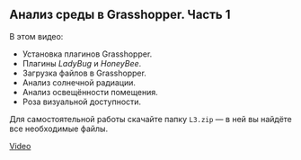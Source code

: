 ## Анализ среды в Grasshopper. Часть 1

В этом видео:

- Установка плагинов Grasshopper.
- Плагины _LadyBug_ и _HoneyBee_.
- Загрузка файлов в Grasshopper.
- Анализ солнечной радиации.
- Анализ освещённости помещения.
- Роза визуальной доступности.

Для самостоятельной работы скачайте папку `L3.zip` — в ней вы найдёте все необходимые файлы.

[Video](https://player.softculture.cc/embed/online/ARG/ARG_3.23.06_L4-1_Analysis_P1)
